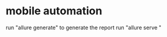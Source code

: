 mobile automation
==================

run "allure generate" to generate the report
run "allure serve <path>" 